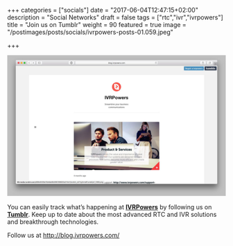 +++
categories = ["socials"]
date = "2017-06-04T12:47:15+02:00"
description = "Social Networks"
draft = false
tags = ["rtc","ivr","ivrpowers"]
title = "Join us on Tumblr"
weight = 90
featured = true
image = "/postimages/posts/socials/ivrpowers-posts-01.059.jpeg"

+++

![IVRPowers Tumblr](/postimages/posts/socials/ivrpowers-tumblr.jpg)

You can easily track what’s happening at **[IVRPowers](http://www.ivrpowers.com)** by following us on **[Tumblr](http://blog.ivrpowers.com/)**. Keep up to date about the most advanced RTC and IVR solutions and breakthrough technologies.  

Follow us at http://blog.ivrpowers.com/
